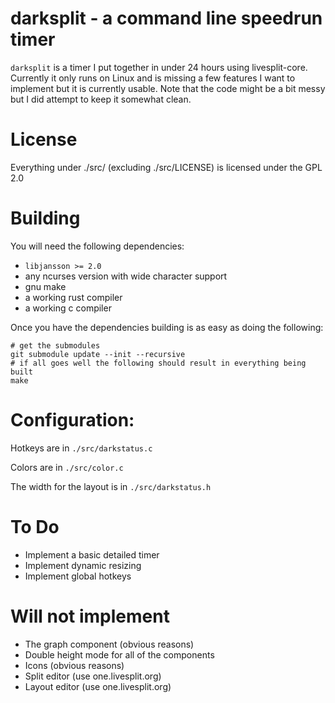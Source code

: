 # darksplit - a command line speedrun timer

`darksplit` is a timer I put together in under 24 hours using livesplit-core. 
Currently it only runs on Linux and is missing a few features I want to 
implement but it is currently usable. Note that the code might be a bit messy
but I did attempt to keep it somewhat clean.

# License 

Everything under ./src/ (excluding ./src/LICENSE) is licensed under the GPL 2.0 

# Building

You will need the following dependencies:

* `libjansson >= 2.0`
* any ncurses version with wide character support
* gnu make
* a working rust compiler
* a working c compiler

Once you have the dependencies building is as easy as doing the following:

```
# get the submodules
git submodule update --init --recursive
# if all goes well the following should result in everything being built
make
```

# Configuration:

Hotkeys are in `./src/darkstatus.c`

Colors are in `./src/color.c`

The width for the layout is in `./src/darkstatus.h`


# To Do

- Implement a basic detailed timer
- Implement dynamic resizing
- Implement global hotkeys

# Will not implement

- The graph component (obvious reasons)
- Double height mode for all of the components
- Icons (obvious reasons)
- Split editor (use one.livesplit.org)
- Layout editor (use one.livesplit.org)
